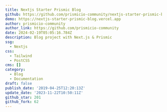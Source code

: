 ```yaml
---
title: Nextjs Starter Prismic Blog
github: https://github.com/prismicio-community/nextjs-starter-prismic-blog
demo: https://nextjs-starter-prismic-blog.vercel.app
author: prismicio-community
author_link: https://github.com/prismicio-community
date: 2024-02-19T05:05:16.784Z
description: Blog project with Next.js & Prismic
ssg:
  - Nextjs
css:
  - Tailwind
  - PostCSS
cms: []
category:
  - Blog
  - Documentation
draft: false
publish_date: '2019-04-25T12:20:13Z'
update_date: '2023-11-22T10:50:11Z'
github_star: 201
github_fork: 62
---
```

